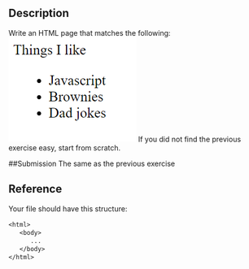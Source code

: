 ## Description
Write an HTML page that matches the following:
![goal](screenshot.png)
If you did not find the previous exercise easy, start from scratch.

##Submission
The same as the previous exercise


## Reference

Your file should have this structure:

```
<html>
   <body>
      ...
   </body>
</html>
```
